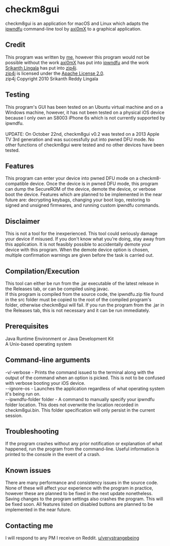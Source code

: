 # checkm8gui

checkm8gui is an application for macOS and Linux which adapts the [ipwndfu](https://github.com/axi0mx/ipwndfu/) command-line tool by [axi0mX](https://twitter.com/axi0mx/) to a graphical application.

## Credit

This program was written by [me](https://github.com/emeryferrari/), however this program would not be possible without the work [axi0mX](https://twitter.com/axi0mx/) has put into [ipwndfu](https://github.com/axi0mx/ipwndfu/) and the work [Srikanth Lingala](https://github.com/srikanth-lingala/) has put into [zip4j](https://github.com/srikanth-lingala/zip4j/).<br/>
[zip4j](https://github.com/srikanth-lingala/zip4j/) is licensed under the [Apache License 2.0](https://www.apache.org/licenses/LICENSE-2.0.txt).<br/>
zip4j Copyright 2010 Srikanth Reddy Lingala

## Testing

This program's GUI has been tested on an Ubuntu virtual machine and on a Windows machine, however, it has not been tested on a physical iOS device because I only own an S8003 iPhone 6s which is not currently supported by ipwndfu.<br/><br/>
UPDATE: On October 22nd, checkm8gui v0.2 was tested on a 2013 Apple TV 3rd generation and was successfully put into pwned DFU mode. No other functions of checkm8gui were tested and no other devices have been tested.

## Features

This program can enter your device into pwned DFU mode on a checkm8-compatible device. Once the device is in pwned DFU mode, this program can dump the SecureROM of the device, demote the device, or verbose boot the device. Features which are planned to be implemented in the near future are: decrypting keybags, changing your boot logo, restoring to signed and unsigned firmwares, and running custom ipwndfu commands.

## Disclaimer

This is not a tool for the inexperienced. This tool could seriously damage your device if misused. If you don't know what you're doing, stay away from this application. It is not feasibly possible to accidentally demote your device with this program. When the demote device option is chosen, multiple confirmation warnings are given before the task is carried out.

## Compilation/Execution

This tool can either be run from the .jar executable of the latest release in the Releases tab, or can be compiled using javac.<br/>
If this program is compiled from the source code, the ipwndfu.zip file found in the src folder must be copied to the root of the compiled program's folder, otherwise checkm8gui will fail. If you run the program from the .jar in the Releases tab, this is not necessary and it can be run immediately.

## Prerequisites

Java Runtime Environment or Java Development Kit<br/>
A Unix-based operating system

## Command-line arguments

-v/-verbose - Prints the command issued to the terminal along with the output of the command when an option is picked. This is not to be confused with verbose booting your iOS device.<br/>
--ignore-os - Launches the application regardless of what operating system it's being run on.<br/>
--ipwndfu-folder folder - A command to manually specify your ipwndfu folder location. This does not overwrite the location recorded in checkm8gui.bin. This folder specification will only persist in the current session.<br/>

## Troubleshooting

If the program crashes without any prior notification or explanation of what happened, run the program from the command-line. Useful information is printed to the console in the event of a crash.

## Known issues

There are many performance and consistency issues in the source code. None of these will affect your experience with the program in practice, however these are planned to be fixed in the next update nonetheless. Saving changes to the program settings also crashes the program. This will be fixed soon. All features listed on disabled buttons are planned to be implemented in the near future.

## Contacting me

I will respond to any PM I receive on Reddit.
[u/verystrangebeing](https://reddit.com/user/verystrangebeing/)
